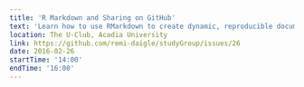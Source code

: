 ```yaml
---
title: 'R Markdown and Sharing on GitHub'
text: 'Learn how to use RMarkdown to create dynamic, reproducible documents with embedded R code, and how to publish these documents to GitHub.'
location: The U-Club, Acadia University
link: https://github.com/remi-daigle/studyGroup/issues/26
date: 2016-02-26
startTime: '14:00'
endTime: '16:00'
---
```


